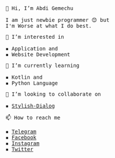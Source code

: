 <pre>
👋 Hi, I’m Abdi Gemechu

I am just newbie programmer 😊 but
I'm Worse at what I do best.
</pre>
<pre>
👀 I’m interested in

▪ Application and 
▪ Website Development
</pre>
<pre>
🌱 I’m currently learning

▪ Kotlin and
▪ Python Language
</pre>
<pre>
💞️ I’m looking to collaborate on

▪ <a href="https://github.com/abdigemechufufa/StylishDialog">Stylish-Dialog</a>
</pre>
<pre>
📫 How to reach me

▪ <a href="https://t.me/abdigemechufufa">Telegram</a>
▪ <a href="https://www.facebook.com/abdigemechufufa">Facebook</a>
▪ <a href="https://www.instagram.com/abdigemechufufa">Instagram</a>
▪ <a href="https://www.twitter.com/abdigemechufufa">Twitter</a>
</pre>
